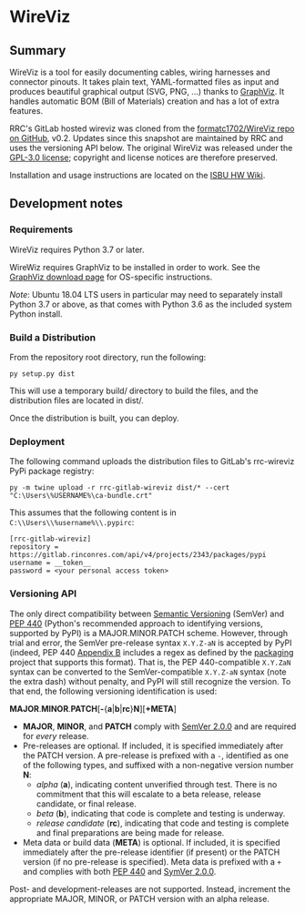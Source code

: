 # WireViz

## Summary

WireViz is a tool for easily documenting cables, wiring harnesses and connector
pinouts. It takes plain text, YAML-formatted files as input and produces
beautiful graphical output (SVG, PNG, ...) thanks to 
[GraphViz](https://www.graphviz.org/). It handles automatic BOM (Bill of
Materials) creation and has a lot of extra features.

RRC's GitLab hosted wireviz was cloned from the [formatc1702/WireViz repo on 
GitHub](https://github.com/formatc1702/WireViz/tree/v0.2), v0.2. Updates since 
this snapshot are maintained by RRC and uses the versioning API below. The
original WireViz was released under the [GPL-3.0 license](LICENSE); copyright
and license notices are therefore preserved.

Installation and usage instructions are located on the
[ISBU HW Wiki](http://isbuhome/isbuwiki/index.php/Wireviz).

## Development notes

### Requirements

WireViz requires Python 3.7 or later.

WireWiz requires GraphViz to be installed in order to work. See the [GraphViz
download page](https://graphviz.org/download/) for OS-specific instructions.

_Note_: Ubuntu 18.04 LTS users in particular may need to separately install
Python 3.7 or above, as that comes with Python 3.6 as the included system
Python install.

### Build a Distribution

From the repository root directory, run the following:

`py setup.py dist`

This will use a temporary build/ directory to build the files, and the
distribution files are located in dist/.

Once the distribution is built, you can deploy.

### Deployment

The following command uploads the distribution files to GitLab's rrc-wireviz
PyPi package registry:

`py -m twine upload -r rrc-gitlab-wireviz dist/* --cert "C:\Users\%USERNAME%\ca-bundle.crt"`

This assumes that the following content is in `C:\\Users\\%username%\\.pypirc`:

```
[rrc-gitlab-wireviz]
repository = https://gitlab.rinconres.com/api/v4/projects/2343/packages/pypi
username = __token__
password = <your personal access token>
```

### Versioning API

The only direct compatibility between
[Semantic Versioning](https://semver.org/spec/v2.0.0.html) (SemVer) and
[PEP 440](https://www.python.org/dev/peps/pep-0440/) (Python's recommended
approach to identifying versions, supported by PyPI) is a MAJOR.MINOR.PATCH
scheme. However, through trial and error, the SemVer pre-release syntax
`X.Y.Z-aN` is accepted by PyPI (indeed, PEP 440
[Appendix B](https://www.python.org/dev/peps/pep-0440/#appendix-b-parsing-version-strings-with-regular-expressions)
includes a regex as defined by the [packaging](https://github.com/pypa/packaging/tree/master/packaging)
project that supports this format). That is, the PEP 440-compatible `X.Y.ZaN`
syntax can be converted to the SemVer-compatible `X.Y.Z-aN` syntax (note the
extra dash) without penalty, and PyPI will still recognize the version. To that
end, the following versioning identification is used:

**MAJOR**.**MINOR**.**PATCH**\[**-**{**a**|**b**|**rc**}**N**\]\[**+META**\]

* **MAJOR**, **MINOR**, and **PATCH** comply with
  [SemVer 2.0.0](https://semver.org/spec/v2.0.0.html#semantic-versioning-specification-semver)
  and are required for *every* release.
* Pre-releases are optional. If included, it is specified immediately after
  the PATCH version. A pre-release is prefixed with a `-`, identified as
  one of the following types, and suffixed with a non-negative version number
  **N**:
    * *alpha* (**a**), indicating content unverified through test. There is no
      commitment that this will escalate to a beta release, release candidate,
      or final release.
    * *beta* (**b**), indicating that code is complete and testing is underway.
    * *release candidate* (**rc**), indicating that code and testing is complete
      and final preparations are being made for release.
* Meta data or build data (**META**) is optional. If included, it is specified
  immediately after the pre-release identifier (if present) or the PATCH version
  (if no pre-release is specified). Meta data is prefixed with a `+` and
  complies with both
  [PEP 440](https://www.python.org/dev/peps/pep-0440/#local-version-identifiers)
  and [SymVer 2.0.0](https://semver.org/spec/v2.0.0.html#spec-item-10).

Post- and development-releases are not supported. Instead, increment the
appropriate MAJOR, MINOR, or PATCH version with an alpha release.

